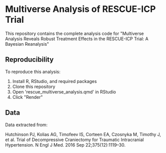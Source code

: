 # Multiverse Analysis of RESCUE-ICP Trial
This repository contains the complete analysis code for "Multiverse Analysis Reveals Robust Treatment Effects in the RESCUE-ICP Trial: A Bayesian Reanalysis"

## Reproducibility
To reproduce this analysis:

1. Install R, RStudio, and required packages
2. Clone this repository
3. Open 'rescue_multiverse_analysis.qmd' in RStudio
4. Click "Render"

## Data
Data extracted from:

Hutchinson PJ, Kolias AG, Timofeev IS, Corteen EA, Czosnyka M, Timothy J, et al. Trial of Decompressive Craniectomy for Traumatic Intracranial Hypertension. N Engl J Med. 2016 Sep 22;375(12):1119–30.
   

